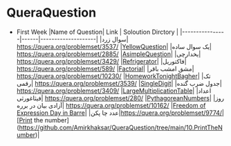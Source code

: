 # QueraQuestion
- First Week
  |Name of Question| Link | Soloution Dirctory | 
  |----------------|------|--------------------|
  |سوال زرد|   https://quera.org/problemset/3537/ |[YellowQuestion](https://github.com/Amirkhaksar/QueraQuestion/tree/main/1.YellowQuestion)|
  |یک سوال ساده| https://quera.org/problemset/2885/ |[AsimpleQuestion](https://github.com/Amirkhaksar/QueraQuestion/tree/main/2.AsimpleQuestion)|
  |یخدارچی| https://quera.org/problemset/3429/ |[Refrigerator](https://github.com/Amirkhaksar/QueraQuestion/tree/main/3.Refrigerator)|
  |فاکتوریل| https://quera.org/problemset/589/ |[Factorial](https://github.com/Amirkhaksar/QueraQuestion/tree/main/4.Factorial)|
  |مشق امشب باقر| https://quera.org/problemset/10230/ |[HomeworkTonightBagher](https://github.com/Amirkhaksar/QueraQuestion/tree/main/5.HomeworkTonightBagher)|
  |تک رقمی| https://quera.org/problemset/3539/ |[SingleDigit](https://github.com/Amirkhaksar/QueraQuestion/tree/main/6.SingleDigit)|
  |جدول ضرب گنده| https://quera.org/problemset/3409/ |[LargeMultiplicationTable](https://github.com/Amirkhaksar/QueraQuestion/tree/main/7.LargeMultiplicationTable)|
  |اعداد فیثاغورثی| https://quera.org/problemset/280/ |[PythagoreanNumbers](https://github.com/Amirkhaksar/QueraQuestion/tree/main/8.PythagoreanNumbers)|
  |روز آزادی بیان در برره| https://quera.org/problemset/10162/ |[Freedom of Expression Day in Barre](https://github.com/Amirkhaksar/QueraQuestion/tree/main/9.FreedomOfExpressionDayinBarre)|
  |عدد چا پکن|https://quera.org/problemset/9774/|[Print the number](https://github.com/Amirkhaksar/QueraQuestion/tree/main/10.PrintTheNumber)|
